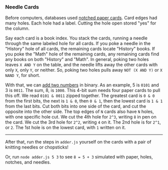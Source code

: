 ### Needle Cards

Before computers, databases used [notched paper cards][hackaday]. Card edges had many holes. Each hole had a label. Cutting the hole open stored "yes" for the column.

Say each card is a book index. You stack the cards, running a needle through the same labeled hole for all cards. If you poke a needle in the "History" hole of all cards, the remaining cards locate "History" books. If you poke the "Math" hole of the remaining cards, any remaining cards find any books on both "History" and "Math". In general, poking two holes leaves `X AND Y` on the table, and the needle lifts away the other cards with only `X`, only `Y`, or neither. So, poking two holes pulls away `NOT (X AND Y)` or `X NAND Y`, for short. 

With that, we can [add two numbers][nand] in binary. As an example, 5 is `0101` and 3 is `0011`. The sum, 8, is `1000`. This 4-bit sum needs four paper cards to pull this off. We read `0101 & 0011` zipped together. The greatest card is `0 & 0` from the first bits, the next is `1 & 0`, then `0 & 1`, then the lowest card is `1 & 1` from the last bits. Cut both bits into one side of the card, and cut the opposite into the other side. The top edges of `N` cards also have `N` holes, with one specific hole cut. We cut the 4th hole for `2^3`, writing `8` in pen on the card. We cut the 3rd hole for `2^2`, writing `4` on it.  The 2nd hole is for `2^1`, or `2`. The 1st hole is on the lowest card, with `1` written on it.

---

After that, run the steps in `adder.js` yourself on the cards with a pair of knitting needles or chopsticks!

Or, run `node adder.js 5 3` to see `8 = 5 + 3` simulated with paper, holes, notches, and needles.

[hackaday]: https://hackaday.com/2019/06/18/before-computers-notched-card-databases/
[nand]: https://www.eeweb.com/full-adder-nand-equivalent/
